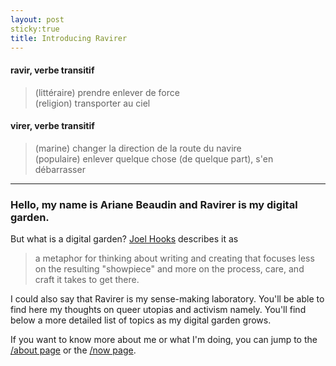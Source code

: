 ```yaml
---
layout: post
sticky:true
title: Introducing Ravirer
---
```


#### **ravir**, verbe transitif
> (littéraire) prendre enlever de force  
> (religion) transporter au ciel

#### **virer**, verbe transitif
> (marine) changer la direction de la route du navire   
> (populaire) enlever quelque chose (de quelque part), s'en débarrasser  

---

### Hello, my name is Ariane Beaudin and Ravirer is my digital garden.

But what is a digital garden? [Joel Hooks](https://joelhooks.com/digital-garden "Joel Hooks") describes it as

> a metaphor for thinking about writing and creating that focuses less on the resulting "showpiece" and more on the process, care, and craft it takes to get there.

I could also say that Ravirer is my sense-making laboratory.  You'll be able to find here my thoughts on queer utopias and activism namely. You'll find below a more detailed list of topics as my digital garden grows.

If you want to know more about me or what I'm doing, you can jump to the [/about page](http://ravirer.com/about) or the [/now page](http://www.ravirer.com/now).
